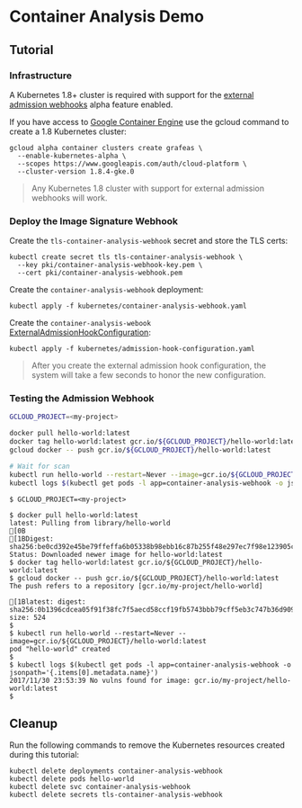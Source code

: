 # Container Analysis Demo



## Tutorial

### Infrastructure

A Kubernetes 1.8+ cluster is required with support for the [external admission
webhooks](https://kubernetes.io/docs/admin/extensible-admission-controllers/#external-admission-webhooks)
alpha feature enabled.

If you have access to [Google Container
Engine](https://cloud.google.com/container-engine/) use the gcloud command to
create a 1.8 Kubernetes cluster:

```
gcloud alpha container clusters create grafeas \
  --enable-kubernetes-alpha \
  --scopes https://www.googleapis.com/auth/cloud-platform \
  --cluster-version 1.8.4-gke.0
```

> Any Kubernetes 1.8 cluster with support for external admission webhooks will work. 

### Deploy the Image Signature Webhook

Create the `tls-container-analysis-webhook` secret and store the TLS certs:

```
kubectl create secret tls tls-container-analysis-webhook \
  --key pki/container-analysis-webhook-key.pem \
  --cert pki/container-analysis-webhook.pem
```

Create the `container-analysis-webhook` deployment:

```
kubectl apply -f kubernetes/container-analysis-webhook.yaml
```

Create the `container-analysis-webook` [ExternalAdmissionHookConfiguration](https://kubernetes.io/docs/admin/extensible-admission-controllers/#how-are-external-admission-webhooks-triggered):

```
kubectl apply -f kubernetes/admission-hook-configuration.yaml
```

> After you create the external admission hook configuration, the system will take a few seconds to honor the new configuration.

### Testing the Admission Webhook

```bash
GCLOUD_PROJECT=<my-project>

docker pull hello-world:latest
docker tag hello-world:latest gcr.io/${GCLOUD_PROJECT}/hello-world:latest
gcloud docker -- push gcr.io/${GCLOUD_PROJECT}/hello-world:latest

# Wait for scan
kubectl run hello-world --restart=Never --image=gcr.io/${GCLOUD_PROJECT}/hello-world:latest
kubectl logs $(kubectl get pods -l app=container-analysis-webhook -o jsonpath='{.items[0].metadata.name}')
```

```shell
$ GCLOUD_PROJECT=<my-project>

$ docker pull hello-world:latest
latest: Pulling from library/hello-world
[0B
[1BDigest: sha256:be0cd392e45be79ffeffa6b05338b98ebb16c87b255f48e297ec7f98e123905c
Status: Downloaded newer image for hello-world:latest
$ docker tag hello-world:latest gcr.io/${GCLOUD_PROJECT}/hello-world:latest
$ gcloud docker -- push gcr.io/${GCLOUD_PROJECT}/hello-world:latest
The push refers to a repository [gcr.io/my-project/hello-world]

[1Blatest: digest: sha256:0b1396cdcea05f91f38fc7f5aecd58ccf19fb5743bbb79cff5eb3c747b36d909 size: 524
$ 
$ kubectl run hello-world --restart=Never --image=gcr.io/${GCLOUD_PROJECT}/hello-world:latest
pod "hello-world" created
$ 
$ kubectl logs $(kubectl get pods -l app=container-analysis-webhook -o jsonpath='{.items[0].metadata.name}')
2017/11/30 23:53:39 No vulns found for image: gcr.io/my-project/hello-world:latest
$ 
```



## Cleanup

Run the following commands to remove the Kubernetes resources created during this tutorial:

```
kubectl delete deployments container-analysis-webhook
kubectl delete pods hello-world
kubectl delete svc container-analysis-webhook
kubectl delete secrets tls-container-analysis-webhook
```
